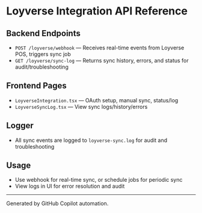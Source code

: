# Loyverse Integration API Reference

## Backend Endpoints
- `POST /loyverse/webhook` — Receives real-time events from Loyverse POS, triggers sync job
- `GET /loyverse/sync-log` — Returns sync history, errors, and status for audit/troubleshooting

## Frontend Pages
- `LoyverseIntegration.tsx` — OAuth setup, manual sync, status/log
- `LoyverseSyncLog.tsx` — View sync logs/history/errors

## Logger
- All sync events are logged to `loyverse-sync.log` for audit and troubleshooting

## Usage
- Use webhook for real-time sync, or schedule jobs for periodic sync
- View logs in UI for error resolution and audit

---
Generated by GitHub Copilot automation.
